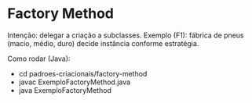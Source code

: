 # Factory Method

Intenção: delegar a criação a subclasses.
Exemplo (F1): fábrica de pneus (macio, médio, duro) decide instância conforme estratégia.

Como rodar (Java):
- cd padroes-criacionais/factory-method
- javac ExemploFactoryMethod.java
- java ExemploFactoryMethod
